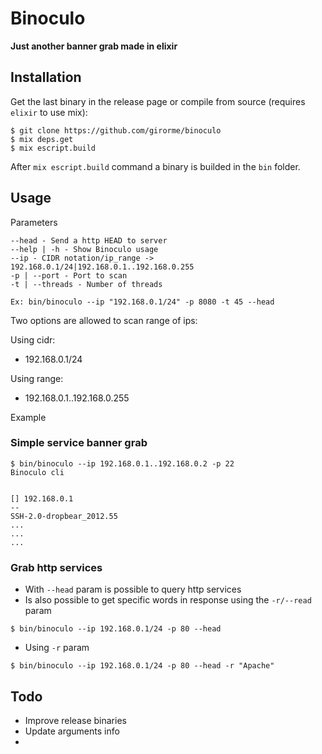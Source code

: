 # Binoculo

**Just another banner grab made in elixir**

## Installation

Get the last binary in the release page or compile from source (requires `elixir` to use mix):

```
$ git clone https://github.com/girorme/binoculo
$ mix deps.get
$ mix escript.build
```

After `mix escript.build` command a binary is builded in the `bin` folder.

## Usage

Parameters
```
--head - Send a http HEAD to server
--help | -h - Show Binoculo usage
--ip - CIDR notation/ip_range -> 192.168.0.1/24|192.168.0.1..192.168.0.255
-p | --port - Port to scan
-t | --threads - Number of threads

Ex: bin/binoculo --ip "192.168.0.1/24" -p 8080 -t 45 --head
```

Two options are allowed to scan range of ips:

Using cidr:
- 192.168.0.1/24

Using range:
- 192.168.0.1..192.168.0.255

Example

### Simple service banner grab

```
$ bin/binoculo --ip 192.168.0.1..192.168.0.2 -p 22
Binoculo cli


[] 192.168.0.1
--
SSH-2.0-dropbear_2012.55
...
...
...
```

### Grab http services

- With `--head` param is possible to query http services
- Is also possible to get specific words in response using the  `-r/--read` param

```
$ bin/binoculo --ip 192.168.0.1/24 -p 80 --head
```
- Using `-r` param

```
$ bin/binoculo --ip 192.168.0.1/24 -p 80 --head -r "Apache"
```

## Todo
- Improve release binaries
- Update arguments info
- 
